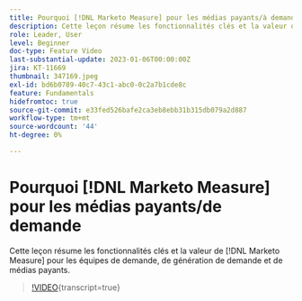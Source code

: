 ```yaml
---
title: Pourquoi [!DNL Marketo Measure] pour les médias payants/à demande
description: Cette leçon résume les fonctionnalités clés et la valeur de [!DNL Marketo Measure] pour les équipes de demande de géants et de médias payants.
role: Leader, User
level: Beginner
doc-type: Feature Video
last-substantial-update: 2023-01-06T00:00:00Z
jira: KT-11669
thumbnail: 347169.jpeg
exl-id: bd6b0789-40c7-43c1-abc0-0c2a7b1cde8c
feature: Fundamentals
hidefromtoc: true
source-git-commit: e33fed526bafe2ca3eb8ebb31b315db079a2d887
workflow-type: tm+mt
source-wordcount: '44'
ht-degree: 0%

---
```


# Pourquoi [!DNL Marketo Measure] pour les médias payants/de demande

Cette leçon résume les fonctionnalités clés et la valeur de [!DNL Marketo Measure] pour les équipes de demande, de génération de demande et de médias payants.

>[!VIDEO](https://video.tv.adobe.com/v/347169/?learn=on){transcript=true}
